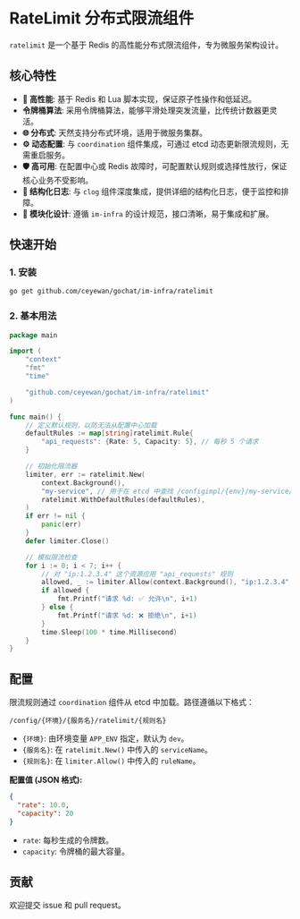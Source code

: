 # RateLimit 分布式限流组件

`ratelimit` 是一个基于 Redis 的高性能分布式限流组件，专为微服务架构设计。

## 核心特性

- **🚀 高性能**: 基于 Redis 和 Lua 脚本实现，保证原子性操作和低延迟。
- **令牌桶算法**: 采用令牌桶算法，能够平滑处理突发流量，比传统计数器更灵活。
- **🌐 分布式**: 天然支持分布式环境，适用于微服务集群。
- **⚙️ 动态配置**: 与 `coordination` 组件集成，可通过 etcd 动态更新限流规则，无需重启服务。
- **🛡️ 高可用**: 在配置中心或 Redis 故障时，可配置默认规则或选择性放行，保证核心业务不受影响。
- **📝 结构化日志**: 与 `clog` 组件深度集成，提供详细的结构化日志，便于监控和排障。
- **🧩 模块化设计**: 遵循 `im-infra` 的设计规范，接口清晰，易于集成和扩展。

## 快速开始

### 1. 安装

```bash
go get github.com/ceyewan/gochat/im-infra/ratelimit
```

### 2. 基本用法

```go
package main

import (
	"context"
	"fmt"
	"time"

	"github.com/ceyewan/gochat/im-infra/ratelimit"
)

func main() {
	// 定义默认规则，以防无法从配置中心加载
	defaultRules := map[string]ratelimit.Rule{
		"api_requests": {Rate: 5, Capacity: 5}, // 每秒 5 个请求
	}

	// 初始化限流器
	limiter, err := ratelimit.New(
		context.Background(),
		"my-service", // 用于在 etcd 中查找 /configimpl/{env}/my-service/ratelimit/*
		ratelimit.WithDefaultRules(defaultRules),
	)
	if err != nil {
		panic(err)
	}
	defer limiter.Close()

	// 模拟限流检查
	for i := 0; i < 7; i++ {
		// 对 "ip:1.2.3.4" 这个资源应用 "api_requests" 规则
		allowed, _ := limiter.Allow(context.Background(), "ip:1.2.3.4", "api_requests")
		if allowed {
			fmt.Printf("请求 %d: ✅ 允许\n", i+1)
		} else {
			fmt.Printf("请求 %d: ❌ 拒绝\n", i+1)
		}
		time.Sleep(100 * time.Millisecond)
	}
}
```

## 配置

限流规则通过 `coordination` 组件从 etcd 中加载。路径遵循以下格式：

`/config/{环境}/{服务名}/ratelimit/{规则名}`

- `{环境}`: 由环境变量 `APP_ENV` 指定，默认为 `dev`。
- `{服务名}`: 在 `ratelimit.New()` 中传入的 `serviceName`。
- `{规则名}`: 在 `limiter.Allow()` 中传入的 `ruleName`。

**配置值 (JSON 格式):**

```json
{
  "rate": 10.0,
  "capacity": 20
}
```

- `rate`: 每秒生成的令牌数。
- `capacity`: 令牌桶的最大容量。

## 贡献

欢迎提交 issue 和 pull request。
